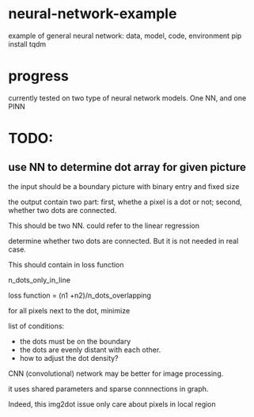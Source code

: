 # neural-network-example
example of general neural network: data, model, code, environment
pip install tqdm


# progress

currently tested on two type of neural network models. One NN, and one PINN



# TODO:


## use NN to determine dot array for given picture


the input should be a boundary picture with binary entry and fixed size

the output contain two part: first, whethe a pixel is a dot or not; second, whether two dots are connected.

This should be two NN. could refer to the linear regression


determine whether two dots are connected. But it is not needed in real case.

This should contain in loss function

n_dots_only_in_line

loss function = (n1 +n2)/n_dots_overlapping


for all pixels next to the dot,
minimize 


list of conditions:
- the dots must be on the boundary
- the dots are evenly distant with each other.
- how to adjust the dot density?


CNN (convolutional) network may be better for image processing.

it uses shared parameters and sparse connnections in graph.

Indeed, this img2dot issue only care about pixels in local region
